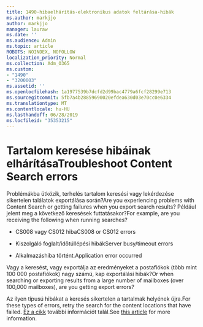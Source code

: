 ```yaml
---
title: 1490-hibaelhárítás-elektronikus adatok feltárása-hibák
ms.author: markjjo
author: markjjo
manager: lauraw
ms.date: ''
ms.audience: Admin
ms.topic: article
ROBOTS: NOINDEX, NOFOLLOW
localization_priority: Normal
ms.collection: Adm_O365
ms.custom:
- "1490"
- "3200003"
ms.assetid: ''
ms.openlocfilehash: 1a1977539b7dcfd2d99bac4779a6fcf28299e713
ms.sourcegitcommit: 5fb7a4b28859690020efdea630d03e70cc0e6334
ms.translationtype: MT
ms.contentlocale: hu-HU
ms.lasthandoff: 06/28/2019
ms.locfileid: "35353215"
---
```

# <a name="troubleshoot-content-search-errors"></a><span data-ttu-id="7f757-102">Tartalom keresése hibáinak elhárítása</span><span class="sxs-lookup"><span data-stu-id="7f757-102">Troubleshoot Content Search errors</span></span>

<span data-ttu-id="7f757-103">Problémákba ütközik, terhelés tartalom keresési vagy lekérdezése sikertelen találatok exportálása során?</span><span class="sxs-lookup"><span data-stu-id="7f757-103">Are you experiencing problems with Content Search or getting failures when you export search results?</span></span>
<span data-ttu-id="7f757-104">Például jelent meg a következő keresések futtatásakor?</span><span class="sxs-lookup"><span data-stu-id="7f757-104">For example, are you receiving the following when running searches?</span></span>

- <span data-ttu-id="7f757-105">CS008 vagy CS012 hiba</span><span class="sxs-lookup"><span data-stu-id="7f757-105">CS008 or CS012 errors</span></span>

- <span data-ttu-id="7f757-106">Kiszolgáló foglalt/időtúllépési hibák</span><span class="sxs-lookup"><span data-stu-id="7f757-106">Server busy/timeout errors</span></span>

- <span data-ttu-id="7f757-107">Alkalmazáshiba történt.</span><span class="sxs-lookup"><span data-stu-id="7f757-107">Application error occurred</span></span>

<span data-ttu-id="7f757-108">Vagy a keresést, vagy exportálja az eredményeket a postafiókok (több mint 100 000 postafiókok) nagy számú, kap exportálási hibák?</span><span class="sxs-lookup"><span data-stu-id="7f757-108">Or when searching or exporting results from a large number of mailboxes (over 100,000 mailboxes), are you getting export errors?</span></span>

<span data-ttu-id="7f757-109">Az ilyen típusú hibákat a keresés sikertelen a tartalmak helyének újra.</span><span class="sxs-lookup"><span data-stu-id="7f757-109">For these types of errors, retry the search for the content locations that have failed.</span></span> <span data-ttu-id="7f757-110">[Ez a cikk](https://docs.microsoft.com/office365/securitycompliance/retry-failed-content-search) további információt talál.</span><span class="sxs-lookup"><span data-stu-id="7f757-110">See  [this article](https://docs.microsoft.com/office365/securitycompliance/retry-failed-content-search) for more information.</span></span>
